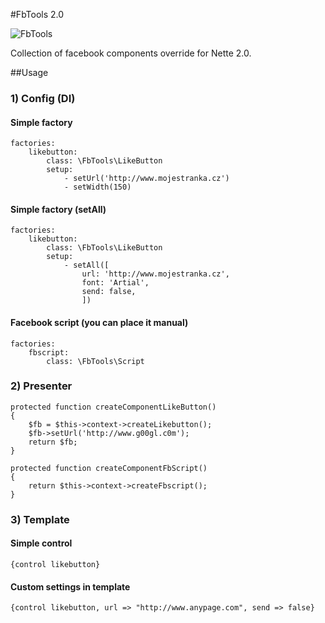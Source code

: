 #FbTools 2.0

![FbTools](https://raw.github.com/f3l1x/nette-plugins/master/FbToolsNS/logo.png)

Collection of facebook components override for Nette 2.0.

##Usage

### 1) Config (DI)

#### Simple factory

	factories:
		likebutton:
			class: \FbTools\LikeButton
			setup:
				- setUrl('http://www.mojestranka.cz')
				- setWidth(150)

#### Simple factory (setAll)

	factories:
		likebutton:
			class: \FbTools\LikeButton
			setup:
				- setAll([
					url: 'http://www.mojestranka.cz',
					font: 'Artial',
					send: false,
					])	
		
#### Facebook script (you can place it manual)

	factories:
		fbscript:
			class: \FbTools\Script

### 2) Presenter

	protected function createComponentLikeButton()
	{
		$fb = $this->context->createLikebutton();
		$fb->setUrl('http://www.g00gl.c0m');
		return $fb;
	}

	protected function createComponentFbScript()
	{
		return $this->context->createFbscript();
	}

### 3) Template

#### Simple control

	{control likebutton}
	
#### Custom settings in template

	{control likebutton, url => "http://www.anypage.com", send => false}